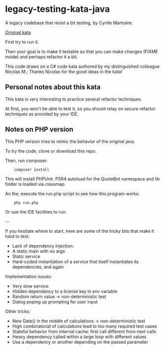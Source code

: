 legacy-testing-kata-java
===

A legacy codebase that resist a bit testing, by Cyrille Martraire.

[Original kata](https://github.com/cyriux/legacy-testing-kata-java)

First try to run it.

Then your goal is to make it testable so that you can make changes (FIXME inside) and perhaps refactor it a bit.

This code draws on a C# code kata authored by my distinguished colleague Nicolas M.; Thanks Nicolas for the good ideas in the kata!

## Personal notes about this kata

This kata is very interesting to practice several refactor techniques. 

At first, you won't be able to test it, so you should relay on secure refactor techniques as provided by your IDE.

## Notes on PHP version

This PHP version tries to mimic the behavior of the original java.

To try the code, clone or download this repo.

Then, run composer:

```
    composer install
```

This will install PHPUnit. PSR4 autoload for the QuoteBot namespace and lib folder is loaded via classmap.

An the, execute the run.php script to see how this program works:

```
    php run.php
```

Or use the IDE facilities to run.


--

If you hesitate where to start, here are some of the tricky bits that make it hard to test:

* Lack of dependency injection:
* A static main with no args
* Static service
* Hard-coded instantiation of a service that itself instantiates its dependencies, and again

Implementation issues:

* Very slow service
* Hidden dependency to a license key in env variable
* Random return value -> non-deterministic test
* Dialog poping up prompting for user input

Other tricks:

* New Date() in the middle of calculations -> non-deterministic test
* High combinatorial of calculations lead to too many required test cases
* Stateful behavior from internal cache: first call different from next calls
* Heavy dependency called within a large loop with different values
* Use a dependency or another depending on the passed parameter
